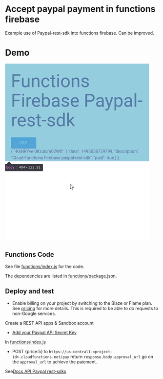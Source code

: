 # Accept paypal payment in functions firebase

Example use of Paypal-rest-sdk into functions firebase.
Can be improved.
# Demo
![](public/Demo.gif)

## Functions Code

See file [functions/index.js](functions/index.js) for the code.

The dependencies are listed in [functions/package.json](functions/package.json).

## Deploy and test

 - Enable billing on your project by switching to the Blaze or Flame plan. See [pricing](https://firebase.google.com/pricing/) for more details. This is required to be able to do requests to non-Google services.
  
  Create a REST API apps & Sandbox account
  - [Add your Paypal API Secret Key](https://developer.paypal.com/developer/applications/)
  
  In
[functions/index.js](functions/index.js) 

- POST {price:5} to `https://us-central1-<project-id>.cloudfunctions.net/pay` return `response.body.approval_url` go on the `approval_url` to achieve the paiement.

See[Docs API Paypal rest-sdks](https://developer.paypal.com/docs/api/rest-sdks/)

